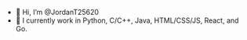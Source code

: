 - 👋 Hi, I’m @JordanT25620
- 👀 I currently work in Python, C/C++, Java, HTML/CSS/JS, React, and Go.

<!---
JordanT25620/JordanT25620 is a ✨ special ✨ repository because its `README.md` (this file) appears on your GitHub profile.
You can click the Preview link to take a look at your changes.
--->
